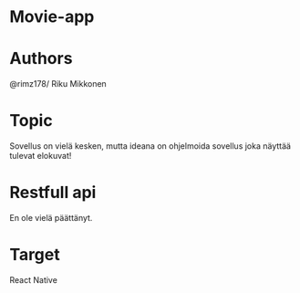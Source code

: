 # Movie-app

# Authors
@rimz178/ Riku Mikkonen

# Topic
Sovellus on vielä kesken, mutta ideana on ohjelmoida sovellus joka näyttää tulevat elokuvat!

# Restfull api
En ole vielä päättänyt. 

# Target
React Native
